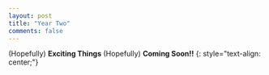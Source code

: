 ```yaml
---
layout: post
title: "Year Two"
comments: false
---
```

(Hopefully) **Exciting Things** (Hopefully) **Coming Soon!!** {: style="text-align: center;"}

